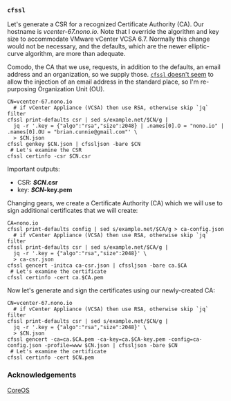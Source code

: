 ### `cfssl`

Let's generate a CSR for a recognized Certificate Authority (CA). Our hostname
is _vcenter-67.nono.io_. Note that I override the algorithm and key size to
accommodate VMware vCenter VCSA 6.7. Normally this change would not be
necessary, and the defaults, which are the newer elliptic-curve algorithm, are
more than adequate.

Comodo, the CA that we use, requests, in addition to the defaults, an email
address and an organization, so we supply those. [`cfssl` doesn't
seem](https://github.com/cloudflare/cfssl/issues/826) to allow the injection of
an email address in the standard place, so I'm re-purposing Organization Unit
(OU).

```
CN=vcenter-67.nono.io
  # if vCenter Appliance (VCSA) then use RSA, otherwise skip `jq` filter
cfssl print-defaults csr | sed s/example.net/$CN/g |
  jq -r '.key = {"algo":"rsa","size":2048} | .names[0].O = "nono.io" | .names[0].OU = "brian.cunnie@gmail.com"' \
  > $CN.json
cfssl genkey $CN.json | cfssljson -bare $CN
 # Let's examine the CSR
cfssl certinfo -csr $CN.csr
```

Important outputs:

- CSR: **_$CN_.csr**
- key: **_$CN_-key.pem**

Changing gears, we create a Certificate Authority (CA) which we will use to
sign additional certificates that we will create:

```
CA=nono.io
cfssl print-defaults config | sed s/example.net/$CA/g > ca-config.json
  # if vCenter Appliance (VCSA) then use RSA, otherwise skip `jq` filter
cfssl print-defaults csr | sed s/example.net/$CA/g |
  jq -r '.key = {"algo":"rsa","size":2048}' \
  > ca-csr.json
cfssl gencert -initca ca-csr.json | cfssljson -bare ca.$CA
 # Let's examine the certificate
cfssl certinfo -cert ca.$CA.pem
```

Now let's generate and sign the certificates using our newly-created CA:

```
CN=vcenter-67.nono.io
  # if vCenter Appliance (VCSA) then use RSA, otherwise skip `jq` filter
cfssl print-defaults csr | sed s/example.net/$CN/g |
  jq -r '.key = {"algo":"rsa","size":2048}' \
  > $CN.json
cfssl gencert -ca=ca.$CA.pem -ca-key=ca.$CA-key.pem -config=ca-config.json -profile=www $CN.json | cfssljson -bare $CN
 # Let's examine the certificate
cfssl certinfo -cert $CN.pem
```

### Acknowledgements

[CoreOS](https://coreos.com/os/docs/latest/generate-self-signed-certificates.html)
